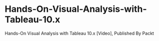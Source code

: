 # Hands-On-Visual-Analysis-with-Tableau-10.x
Hands-On Visual Analysis with Tableau 10.x [Video], Published By Packt

